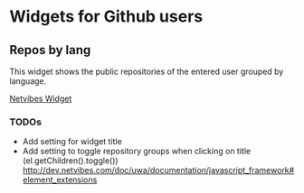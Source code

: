 # Widgets for Github users

## Repos by lang

This widget shows the public repositories of the entered user grouped by language.

[Netvibes Widget](http://eco.netvibes.com/widgets/394419/my-github-repos-by-language)

### TODOs

- Add setting for widget title
- Add setting to toggle repository groups when clicking on title (el.getChildren().toggle())
  <http://dev.netvibes.com/doc/uwa/documentation/javascript_framework#element_extensions>
